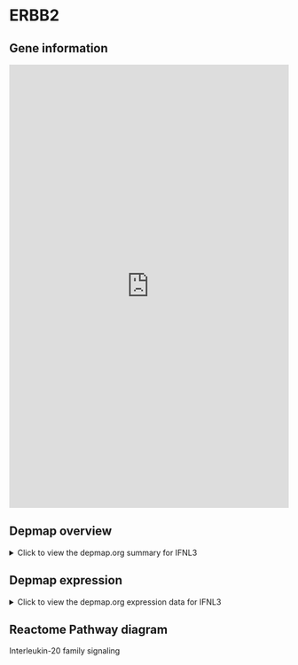 <h1>ERBB2</h1>

<h2>Gene information</h2>
<iframe src="https://depmap.org/portal/gene/IFNL3?tab=about" style="border:none;width:100%;height:800px"></iframe>

<h2>Depmap overview</h2>
<details>
  <summary>Click to view the depmap.org summary for IFNL3</summary>
  <iframe src="https://depmap.org/portal/gene/IFNL3?tab=overview" style="border:none;width:100%;height:800px"></iframe>
</details>

<h2>Depmap expression</h2>
<details>
  <summary>Click to view the depmap.org expression data for IFNL3</summary>
  <iframe src="https://depmap.org/portal/gene/IFNL3?tab=characterization" style="border:none;width:100%;height:800px"></iframe>
</details>



<h2>Reactome Pathway diagram</h2>
Interleukin-20 family signaling
<div id="diagramHolder"></div>

<script>
    //Creating the Reactome Diagram widget
    //Take into account a proxy needs to be set up in your server side pointing to www.reactome.org
    function onReactomeDiagramReady(){  //This function is automatically called when the widget code is ready to be used
        var diagram = Reactome.Diagram.create({
            "placeHolder" : "diagramHolder",
            "width" : 900,
            "height" : 500
        });

        //Initialising it to the "Hemostasis" pathway
        diagram.loadDiagram("R-HSA-8854691");

        //Adding different listeners

        diagram.onDiagramLoaded(function (loaded) {
            console.info("Loaded ", loaded);
            diagram.flagItems("BAD");
	    diagram.flagItems("Q92934");
            if (loaded == "R-HSA-8854691") diagram.selectItem("R-HSA-8854691");
        });

     }
</script>



